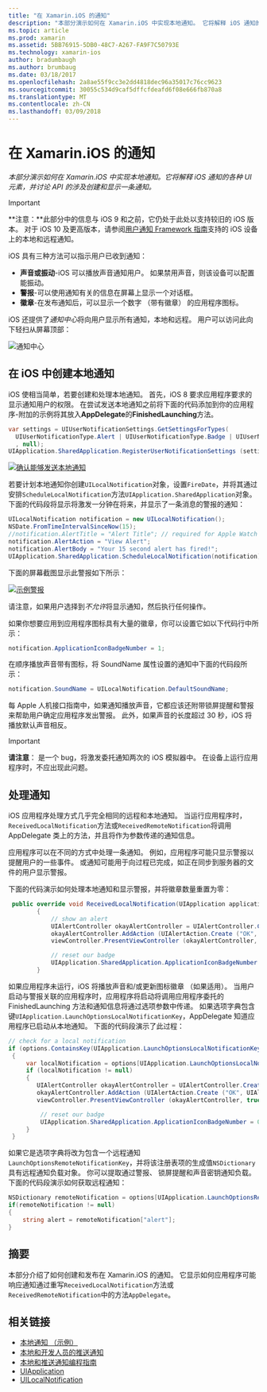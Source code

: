 ```yaml
---
title: "在 Xamarin.iOS 的通知"
description: "本部分演示如何在 Xamarin.iOS 中实现本地通知。 它将解释 iOS 通知的各种 UI 元素，并讨论 API 的涉及创建和显示一条通知。"
ms.topic: article
ms.prod: xamarin
ms.assetid: 5BB76915-5DB0-48C7-A267-FA9F7C50793E
ms.technology: xamarin-ios
author: bradumbaugh
ms.author: brumbaug
ms.date: 03/18/2017
ms.openlocfilehash: 2a8ae55f9cc3e2dd4818dec96a35017c76cc9623
ms.sourcegitcommit: 30055c534d9caf5dffcfdeafd6f08e666fb870a8
ms.translationtype: MT
ms.contentlocale: zh-CN
ms.lasthandoff: 03/09/2018
---
```

# <a name="notifications-in-xamarinios"></a>在 Xamarin.iOS 的通知

_本部分演示如何在 Xamarin.iOS 中实现本地通知。它将解释 iOS 通知的各种 UI 元素，并讨论 API 的涉及创建和显示一条通知。_

> [!IMPORTANT]
> **注意：**此部分中的信息与 iOS 9 和之前，它仍处于此处以支持较旧的 iOS 版本。 对于 iOS 10 及更高版本，请参阅[用户通知 Framework 指南](~/ios/platform/user-notifications/index.md)支持的 iOS 设备上的本地和远程通知。

iOS 具有三种方法可以指示用户已收到通知：

-  **声音或振动**-iOS 可以播放声音通知用户。 如果禁用声音，则该设备可以配置能振动。
-  **警报**-可以使用通知有关的信息在屏幕上显示一个对话框。
-  **徽章**-在发布通知后，可以显示一个数字 （带有徽章） 的应用程序图标。


iOS 还提供了*通知中心*将向用户显示所有通知，本地和远程。 用户可以访问此向下轻扫从屏幕顶部：

 ![](local-notifications-in-ios-images/image13.png "通知中心")

## <a name="creating-local-notifications-in-ios"></a>在 iOS 中创建本地通知

iOS 使相当简单，若要创建和处理本地通知。
首先，iOS 8 要求应用程序要求的显示通知用户的权限。 在尝试发送本地通知之前将下面的代码添加到你的应用程序-附加的示例将其放入**AppDelegate**的**FinishedLaunching**方法。

```csharp
var settings = UIUserNotificationSettings.GetSettingsForTypes(
  UIUserNotificationType.Alert | UIUserNotificationType.Badge | UIUserNotificationType.Sound
  , null);
UIApplication.SharedApplication.RegisterUserNotificationSettings (settings);
```

  [![](local-notifications-in-ios-images/image0-sml.png "确认能够发送本地通知")](local-notifications-in-ios-images/image0.png#lightbox)

若要计划本地通知你创建`UILocalNotification`对象，设置`FireDate`，并将其通过安排`ScheduleLocalNotification`方法`UIApplication.SharedApplication`对象。 下面的代码段将显示将激发一分钟在将来，并显示了一条消息的警报的通知：

```csharp
UILocalNotification notification = new UILocalNotification();
NSDate.FromTimeIntervalSinceNow(15);
//notification.AlertTitle = "Alert Title"; // required for Apple Watch notifications
notification.AlertAction = "View Alert";
notification.AlertBody = "Your 15 second alert has fired!";
UIApplication.SharedApplication.ScheduleLocalNotification(notification);
```

下面的屏幕截图显示此警报如下所示：

  [![](local-notifications-in-ios-images/image2-sml.png "示例警报")](local-notifications-in-ios-images/image2.png#lightbox)

请注意，如果用户选择到*不允许*将显示通知，然后执行任何操作。

如果你想要应用到应用程序图标具有大量的徽章，你可以设置它如以下代码行中所示：

```csharp
notification.ApplicationIconBadgeNumber = 1;
```

在顺序播放声音带有图标，将 SoundName 属性设置的通知中下面的代码段所示：

```csharp
notification.SoundName = UILocalNotification.DefaultSoundName;
```

每 Apple 人机接口指南中，如果通知播放声音，它都应该还附带锁屏提醒和警报来帮助用户确定应用程序发出警报。 此外，如果声音的长度超过 30 秒，iOS 将播放默认声音相反。

> [!IMPORTANT]
> **请注意**： 是一个 bug，将激发委托通知两次的 iOS 模拟器中。 在设备上运行应用程序时，不应出现此问题。

## <a name="handling-notifications"></a>处理通知

iOS 应用程序处理方式几乎完全相同的远程和本地通知。 当运行应用程序时，`ReceivedLocalNotification`方法或`ReceivedRemoteNotification`将调用 AppDelegate 类上的方法，并且将作为参数传递的通知信息。

应用程序可以在不同的方式中处理一条通知。 例如，应用程序可能只显示警报以提醒用户的一些事件。 或通知可能用于向过程已完成，如正在同步到服务器的文件的用户显示警报。

下面的代码演示如何处理本地通知和显示警报，并将徽章数量重置为零：

```csharp
 public override void ReceivedLocalNotification(UIApplication application, UILocalNotification notification)
        {
            // show an alert
            UIAlertController okayAlertController = UIAlertController.Create (notification.AlertAction, notification.AlertBody, UIAlertControllerStyle.Alert);
            okayAlertController.AddAction (UIAlertAction.Create ("OK", UIAlertActionStyle.Default, null));
            viewController.PresentViewController (okayAlertController, true, null);

            // reset our badge
            UIApplication.SharedApplication.ApplicationIconBadgeNumber = 0;
        }
```

如果应用程序未运行，iOS 将播放声音和/或更新图标徽章 （如果适用）。 当用户启动与警报关联的应用程序时，应用程序将启动将调用应用程序委托的 FinishedLaunching 方法和通知信息将通过选项参数中传递。 如果选项字典包含键`UIApplication.LaunchOptionsLocalNotificationKey`，AppDelegate 知道应用程序已启动从本地通知。 下面的代码段演示了此过程：

```csharp
// check for a local notification
if (options.ContainsKey(UIApplication.LaunchOptionsLocalNotificationKey))
 {
     var localNotification = options[UIApplication.LaunchOptionsLocalNotificationKey] as UILocalNotification;
     if (localNotification != null)
     {
        UIAlertController okayAlertController = UIAlertController.Create (localNotification.AlertAction, localNotification.AlertBody, UIAlertControllerStyle.Alert);
        okayAlertController.AddAction (UIAlertAction.Create ("OK", UIAlertActionStyle.Default, null));
        viewController.PresentViewController (okayAlertController, true, null);

         // reset our badge
         UIApplication.SharedApplication.ApplicationIconBadgeNumber = 0;
     }
 }
```

如果它是选项字典将改为包含一个远程通知`LaunchOptionsRemoteNotificationKey`，并将该注册表项的生成值`NSDictionary`具有远程通知负载对象。 你可以提取通过警报、 锁屏提醒和声音密钥通知负载。 下面的代码段演示如何获取远程通知：

```csharp
NSDictionary remoteNotification = options[UIApplication.LaunchOptionsRemoteNotificationKey];
if(remoteNotification != null)
{
    string alert = remoteNotification["alert"];
}
```

## <a name="summary"></a>摘要

本部分介绍了如何创建和发布在 Xamarin.iOS 的通知。 它显示如何应用程序可能响应通知通过重写`ReceivedLocalNotification`方法或`ReceivedRemoteNotification`中的方法`AppDelegate`。


## <a name="related-links"></a>相关链接

- [本地通知 （示例）](https://developer.xamarin.com/samples/monotouch/LocalNotifications)
- [本地和开发人员的推送通知](https://developer.apple.com/notifications/)
- [本地和推送通知编程指南](https://developer.apple.com/library/prerelease/content/documentation/NetworkingInternet/Conceptual/RemoteNotificationsPG/)
- [UIApplication](http://iosapi.xamarin.com/?link=T%3aMonoTouch.UIKit.UIApplication)
- [UILocalNotification](http://iosapi.xamarin.com/?link=T%3aMonoTouch.UIKit.UILocalNotification)
